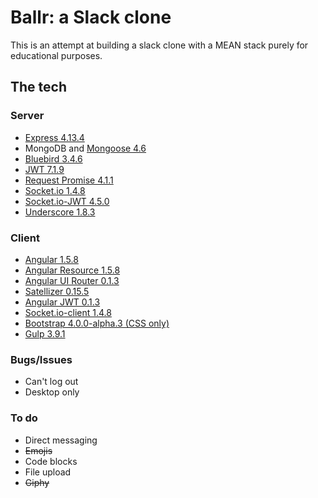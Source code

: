# Ballr: a Slack clone


This is an attempt at building a slack clone with a MEAN stack purely for educational purposes.

## The tech

### Server

- [Express 4.13.4](http://expressjs.com/)
- MongoDB and [Mongoose 4.6](http://mongoosejs.com)
- [Bluebird 3.4.6](https://github.com/petkaantonov/bluebird)
- [JWT 7.1.9](https://github.com/auth0/node-jsonwebtoken#readme)
- [Request Promise 4.1.1](https://github.com/request/request-promise#readme)
- [Socket.io 1.4.8](https://github.com/Automattic/socket.io#readme)
- [Socket.io-JWT 4.5.0](https://github.com/auth0/socketio-jwt#readme)
- [Underscore 1.8.3](http://underscorejs.org)

### Client

- [Angular 1.5.8](https://github.com/angular/bower-angular)
- [Angular Resource 1.5.8](https://github.com/angular/bower-angular-resource)
- [Angular UI Router 0.1.3](https://github.com/angular-ui/ui-router)
- [Satellizer 0.15.5](https://github.com/sahat/satellizer)
- [Angular JWT 0.1.3](https://github.com/auth0/angular-jwt)
- [Socket.io-client 1.4.8](https://github.com/LearnBoost/socket.io-client)
- [Bootstrap 4.0.0-alpha.3 (CSS only)](http://v4-alpha.getbootstrap.com/)
- [Gulp 3.9.1](http://gulpjs.com)

### Bugs/Issues

- Can't log out
- Desktop only

### To do

- Direct messaging
- <del>Emojis</del> 
- Code blocks
- File upload
- <del>Giphy</del>